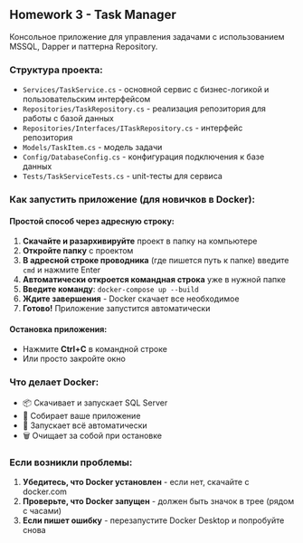 ## Homework 3 - Task Manager

Консольное приложение для управления задачами с использованием MSSQL, Dapper и паттерна Repository.

### Структура проекта:
* `Services/TaskService.cs` - основной сервис с бизнес-логикой и пользовательским интерфейсом
* `Repositories/TaskRepository.cs` - реализация репозитория для работы с базой данных
* `Repositories/Interfaces/ITaskRepository.cs` - интерфейс репозитория
* `Models/TaskItem.cs` - модель задачи
* `Config/DatabaseConfig.cs` - конфигурация подключения к базе данных
* `Tests/TaskServiceTests.cs` - unit-тесты для сервиса

### Как запустить приложение (для новичков в Docker):

#### Простой способ через адресную строку:
1. **Скачайте и разархивируйте** проект в папку на компьютере
2. **Откройте папку** с проектом
3. **В адресной строке проводника** (где пишется путь к папке) введите `cmd` и нажмите Enter
4. **Автоматически откроется командная строка** уже в нужной папке
5. **Введите команду**: `docker-compose up --build`
6. **Ждите завершения** - Docker скачает все необходимое
7. **Готово!** Приложение запустится автоматически

#### Остановка приложения:
- Нажмите **Ctrl+C** в командной строке
- Или просто закройте окно

### Что делает Docker:
- 📦 Скачивает и запускает SQL Server
- 🔨 Собирает ваше приложение
- 🚀 Запускает всё автоматически
- 🗑️ Очищает за собой при остановке

### Если возникли проблемы:
1. **Убедитесь, что Docker установлен** - если нет, скачайте с docker.com
2. **Проверьте, что Docker запущен** - должен быть значок в трее (рядом с часами)
3. **Если пишет ошибку** - перезапустите Docker Desktop и попробуйте снова
